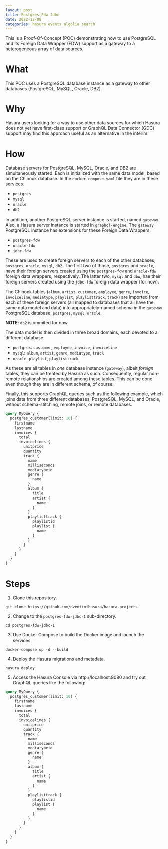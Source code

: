 ```yaml
---
layout: post
title: Postgres Fdw Jdbc
date: 2022-12-08
categories: hasura events algolia search
---
```


This is a Proof-Of-Concept (POC) demonstrating how to use PostgreSQL
and its Foreign Data Wrapper (FDW) support as a gateway to a
heterogeneous array of data sources. 

# What #

This POC uses a PostgreSQL database instance as a gateway to other
databases (PostgreSQL, MySQL, Oracle, DB2).

# Why #

Hasura users looking for a way to use other data sources for which
Hasura does not yet have first-class support or GraphQL Data Connector
(GDC) support may find this approach useful as an alternative in the
interim. 

# How #

Database servers for PostgreSQL, MySQL, Oracle, and DB2 are
simultaneously started.  Each is initialized with the same data model,
based on the Chinook database.  In the `docker-compose.yaml` file they
are in these services.

  * `postgres`
  * `mysql`
  * `oracle`
  * `db2`
  
In addition, another PostgreSQL server instance is started, named
`gateway`.  Also, a Hasura server instance is started in
`graphql-engine`.  The `gateway` PostgreSQL instance has extensions
for these Foreign Data Wrappers.

  * `postgres-fdw`
  * `oracle-fdw`
  * `jdbc-fdw`

These are used to create foreign servers to each of the other
databases, `postgres`, `oracle`, `mysql`, `db2`.  The first two of
those, `postgres` and `oracle`, have their foreign servers created
using the `postgres-fdw` and `oracle-fdw` foreign data wrappers,
respectively.  The latter two, `mysql` and `dbw`, hae their foreign
servers created using the `jdbc-fdw` foreign data wrapper (for now).

The Chinook tables (`album`, `artist`, `customer`, `employee`,
`genre`, `invoice`, `invoiceline`, `mediatype`, `playlist`,
`playlisttrack`, `track`) are imported from each of these foreign
servers (all mapped to databases that all have the same data model and
data) into appropriately-named schema in the `gateway` PostgreSQL
database:  `postgres`, `mysql`, `oracle`.

**NOTE**: `db2` is ommited for now.

The data model is then divided in three broad domains, each devoted to
a different database.

  * `postgres`:  `customer`, `employee`, `invoice`, `invoiceline`
  * `mysql`:  `album`, `artist`, `genre`, `mediatype`, `track`
  * `oracle`: `playlist`, `playlisttrack`
  
As these are all tables in *one* database instance (`gateway`), albeit
*foreign* tables, they can be treated by Hasura as such.
Consequently, regular non-remote relationships are created among these
tables.  This can be done even though they are in different schema, of
course.  

Finally, this supports GraphQL queries such as the following example,
which joins data from three different databases, PostgreSQL, MySQL,
and Oracle, without schema-stitching, remote joins, or remote
databases.  

```graphql
query MyQuery {
  postgres_customer(limit: 10) {
    firstname
    lastname
    invoices {
      total
      invoicelines {
        unitprice
        quantity
        track {
          name
          milliseconds
          mediatypeid
          genre {
            name
          }
          album {
            title
            artist {
              name
            }
          }
          playlisttrack {
            playlistid
            playlist {
              name
            }
          }
        }
      }
    }
  }
}
```


# Steps #

1. Clone this repository.

```shell
git clone https://github.com/dventimihasura/hasura-projects
```

2. Change to the `postgres-fdw-jdbc-1` sub-directory.

```shell
cd postgres-fdw-jdbc-1
```

3. Use Docker Compose to build the Docker image and launch the
   services.
   
```shell
docker-compose up -d --build
```

4. Deploy the Hasura migrations and metadata.

```shell
hasura deploy
```

5. Access the Hasura Console via http://localhost:9080 and try out
   GraphQL queries like the following:
   
```graphql
query MyQuery {
  postgres_customer(limit: 10) {
    firstname
    lastname
    invoices {
      total
      invoicelines {
        unitprice
        quantity
        track {
          name
          milliseconds
          mediatypeid
          genre {
            name
          }
          album {
            title
            artist {
              name
            }
          }
          playlisttrack {
            playlistid
            playlist {
              name
            }
          }
        }
      }
    }
  }
}
```

<!--  LocalWords:  FDW fdw jdbc cron TTL cd TODO env
 -->
